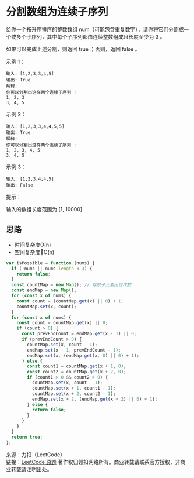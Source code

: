 # 分割数组为连续子序列

给你一个按升序排序的整数数组 num（可能包含重复数字），请你将它们分割成一个或多个子序列，其中每个子序列都由连续整数组成且长度至少为 3 。

如果可以完成上述分割，则返回 true ；否则，返回 false 。

示例 1：

```text
输入: [1,2,3,3,4,5]
输出: True
解释:
你可以分割出这样两个连续子序列 :
1, 2, 3
3, 4, 5
```

示例 2：

```text
输入: [1,2,3,3,4,4,5,5]
输出: True
解释:
你可以分割出这样两个连续子序列 :
1, 2, 3, 4, 5
3, 4, 5
```

示例 3：

```text
输入: [1,2,3,4,4,5]
输出: False
```

提示：

输入的数组长度范围为 [1, 10000]

## 思路

* 时间复杂度O(n)
* 空间复杂度O(n)

```js
var isPossible = function (nums) {
  if (!nums || nums.length < 3) {
    return false;
  }
  const countMap = new Map(); // 存放子元素出现次数
  const endMap = new Map();
  for (const x of nums) {
    const count = (countMap.get(x) || 0) + 1;
    countMap.set(x, count);
  }
  for (const x of nums) {
    const count = countMap.get(x) || 0;
    if (count > 0) {
      const prevEndCount = endMap.get(x - 1) || 0;
      if (prevEndCount > 0) {
        countMap.set(x, count - 1);
        endMap.set(x - 1, prevEndCount - 1);
        endMap.set(x, (endMap.get(x, 0) || 0) + 1);
      } else {
        const count1 = countMap.get(x + 1, 0);
        const count2 = countMap.get(x + 2, 0);
        if (count1 > 0 && count2 > 0) {
          countMap.set(x, count - 1);
          countMap.set(x + 1, count1 - 1);
          countMap.set(x + 2, count2 - 1);
          endMap.set(x + 2, (endMap.get(x + 2) || 0) + 1);
        } else {
          return false;
        }
      }
    }
  }
  return true;
};
```

来源：力扣（LeetCode）  
链接：[LeetCode 原题](https://leetcode-cn.com/problems/split-array-into-consecutive-subsequences)
著作权归领扣网络所有。商业转载请联系官方授权，非商业转载请注明出处。
